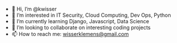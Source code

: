 - 👋 Hi, I’m @kwisser
- 👀 I’m interested in IT Security, Cloud Computing, Dev Ops, Python
- 🌱 I’m currently learning Django, Javascript, Data Science
- 💞️ I’m looking to collaborate on interesting coding projects
- 📫 How to reach me: wisserklemens@gmail.com

<!---
kwisser/kwisser is a ✨ special ✨ repository because its `README.md` (this file) appears on your GitHub profile.
You can click the Preview link to take a look at your changes.
--->
